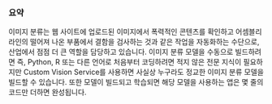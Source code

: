 ### <a name="summary"></a>요약

이미지 분류는 웹 사이트에 업로드된 이미지에서 폭력적인 콘텐츠를 확인하고 어셈블리 라인의 떨어져 나온 부품에서 결함을 검사하는 것과 같은 작업을 자동화하는 수단으로, 산업에서 점점 더 큰 역할을 담당하고 있습니다. 이미지 분류 모델을 수동으로 빌드하려면 즉, Python, R 또는 다른 언어로 처음부터 코딩하려면 적지 않은 전문 지식이 필요하지만 Custom Vision Service를 사용하면 사실상 누구라도 정교한 이미지 분류 모델을 빌드할 수 있습니다. 또한 모델이 빌드되고 학습되면 해당 모델을 사용하는 앱은 몇 줄의 코드만 더하면 완성됩니다.